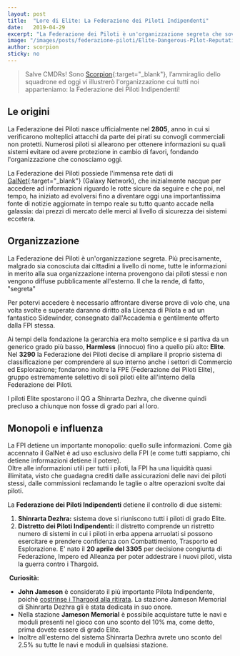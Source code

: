 ```yaml
---
layout: post
title:  "Lore di Elite: La Federazione dei Piloti Indipendenti"
date:   2019-04-29
excerpt: "La Federazione dei Piloti è un'organizzazione segreta che sovrintende e rappresenta i piloti indipendenti della galassia."
image: "/images/posts/federazione-piloti/Elite-Dangerous-Pilot-Reputation-Art.jpg"
author: scorpion
sticky: no
---
```

> Salve CMDRs! Sono [Scorpion](https://my.playstation.com/profile/Scorpion01924){:target="_blank"}, l’ammiraglio dello squadrone ed oggi vi illustrerò l'organizzazione cui tutti noi apparteniamo: la Federazione dei Piloti Indipendenti!

## Le origini

La Federazione dei Piloti nasce ufficialmente nel **2805**, anno in cui si verificarono molteplici attacchi da parte dei pirati su convogli commerciali non protetti. Numerosi piloti si allearono  per ottenere informazioni su quali sistemi evitare od avere protezione in cambio di favori, fondando l'organizzazione che conosciamo oggi.

La Federazione dei Piloti possiede l'immensa rete dati di [GalNet](https://www.elitedangerousitalia.it/category/news/galnet/){:target="_blank"} (Galaxy Network), che inizialmente nacque per accedere ad informazioni riguardo le rotte sicure da seguire e che poi, nel tempo, ha iniziato ad evolversi fino a diventare oggi una importantissima fonte di notizie aggiornate in tempo reale su tutto quanto accade nella galassia: dai prezzi di mercato delle merci al livello di sicurezza dei sistemi eccetera.

## Organizzazione

La Federazione dei Piloti è un'organizzazione segreta. Più precisamente, malgrado sia conosciuta dai cittadini a livello di nome, tutte le informazioni in merito alla sua organizzazione interna provengono dai piloti stessi e non vengono diffuse pubblicamente all'esterno. Il che la rende, di fatto, "segreta"

Per potervi accedere è necessario affrontare diverse prove di volo che, una volta svolte e superate daranno diritto alla Licenza di Pilota e ad un fantastico Sidewinder, consegnato dall'Accademia e gentilmente offerto dalla FPI stessa.

Ai tempi della fondazione la gerarchia era molto semplice e si partiva da un generico grado più basso, **Harmless** (innocuo) fino a quello più alto: **Elite**.
Nel **3290** la Federazione dei Piloti decise di ampliare il proprio sistema di classificazione per comprendere al suo interno anche i settori di Commercio ed Esplorazione; fondarono inoltre la FPE (Federazione dei Piloti Elite), gruppo estremamente selettivo di soli piloti elite all'interno della Federazione dei Piloti.

I piloti Elite spostarono il QG a Shinrarta Dezhra, che divenne quindi precluso a chiunque non fosse di grado pari al loro.

## Monopoli e influenza

La FPI detiene un importante monopolio: quello sulle informazioni. Come già accennato il GalNet è ad uso esclusivo della FPI (e come tutti sappiamo, chi detiene informazioni detiene il potere).<br>
Oltre alle informazioni utili per tutti i piloti, la FPI ha una liquidità quasi illimitata, visto che guadagna crediti dalle assicurazioni delle navi dei piloti stessi, dalle commissioni reclamando le taglie o altre operazioni svolte dai piloti.

La **Federazione dei Piloti Indipendenti** detiene il controllo di due sistemi:

1. **Shinrarta Dezhra:** sistema dove si riuniscono tutti i piloti di grado Elite.
2. **Distretto dei Piloti Indipendenti:** il distretto comprende un ristretto numero di sistemi in cui i piloti in erba appena arruolati si possono esercitare e prendere confidenza con Combattimento, Trasporto ed Esplorazione. E' nato il **20 aprile del 3305** per decisione congiunta di Federazione, Impero ed Alleanza per poter addestrare i nuovi piloti, vista la guerra contro i Thargoid.

<div class="box">
<i class="fa fa-hand-o-right fa-lg" aria-hidden="true" style="color: #f07b05;"></i> &nbsp;<b>Curiosità:</b>
<ul><li><b>John Jameson</b> è considerato il più importante Pilota Indipendente, poiché <a title="Storia di Elite Dangerous: I Thargoids - La Prima guerra Thargoids-Umani" href="/blog/storia-dei-thargoid/#prima-guerra-thargoid-umani" target="_blank">costrinse i Thargoid alla ritirata</a>. La stazione Jameson Memorial di Shinrarta Dezhra gli è stata dedicata in suo onore.</li>
<li>Nella stazione <b>Jameson Memorial</b> è possibile acquistare tutte le navi e moduli presenti nel gioco con uno sconto del 10% ma, come detto, prima dovete essere di grado Elite.</li>
<li>Inoltre all'esterno del sistema Shinrarta Dezhra avrete uno sconto del 2.5% su tutte le navi e moduli in qualsiasi stazione.</li></ul>
</div>